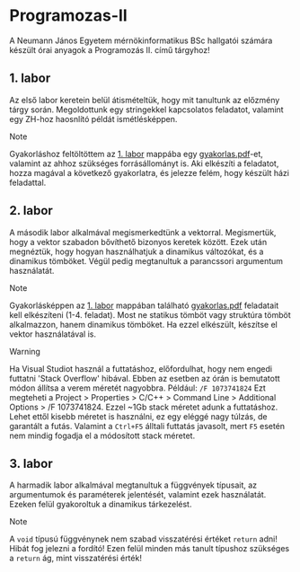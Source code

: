 # Programozas-II
 A Neumann János Egyetem mérnökinformatikus BSc hallgatói számára készült órai anyagok a Programozás II. című tárgyhoz!

## 1. labor
 Az első labor keretein belül átismételtük, hogy mit tanultunk az előzmény tárgy során. Megoldottunk egy stringekkel kapcsolatos feladatot, valamint egy ZH-hoz haosnlító példát ismétlésképpen.
>[!NOTE]
Gyakorláshoz feltöltöttem az [1. labor](https://github.com/Gyuri02917/Programozas-II/tree/main/1.%20labor) mappába egy [gyakorlas.pdf](https://github.com/Gyuri02917/Programozas-II/blob/main/1.%20labor/gyakorlas.pdf)-et, valamint az ahhoz szükséges forrásállományt is. Aki elkészíti a feladatot, hozza magával a következő gyakorlatra, és jelezze felém, hogy készült házi feladattal.

## 2. labor
 A második labor alkalmával megismerkedtünk a vektorral. Megismertük, hogy a vektor szabadon bővíthető bizonyos keretek között. Ezek után megnéztük, hogy hogyan használhatjuk a dinamikus változókat, és a dinamikus tömböket. Végül pedig megtanultuk a parancssori argumentum használatát.
 >[!NOTE]
 Gyakorlásképpen az [1. labor](https://github.com/Gyuri02917/Programozas-II/tree/main/1.%20labor) mappában található [gyakorlas.pdf](https://github.com/Gyuri02917/Programozas-II/blob/main/1.%20labor/gyakorlas.pdf) feladatait kell elkészíteni (1-4. feladat). Most ne statikus tömböt vagy struktúra tömböt alkalmazzon, hanem dinamikus tömböket. Ha ezzel elkészült, készítse el vektor használatával is.
 
 >[!WARNING]
 Ha Visual Studiot használ a futtatáshoz, előfordulhat, hogy nem engedi futtatni 'Stack Overflow' hibával. Ebben az esetben az órán is bemutatott módon állítsa a verem méretét nagyobbra. Például: `/F 1073741824` Ezt megteheti a Project > Properties > C/C++ > Command Line > Additional Options >  /F 1073741824. Ezzel ~1Gb stack méretet adunk a futtatáshoz. Lehet ettől kisebb méretet is használni, ez egy eléggé nagy túlzás, de garantált a futás. Valamint a `Ctrl+F5` álltali futtatás javasolt, mert `F5` esetén nem mindig fogadja el a módosított stack méretet.

## 3. labor
 A harmadik labor alkalmával megtanultuk a függvények típusait, az argumentumok és paraméterek jelentését, valamint ezek használatát. Ezeken felül gyakoroltuk a dinamikus tárkezelést.
 >[!NOTE]
 A `void` típusú függvénynek nem szabad visszatérési értéket `return` adni! Hibát fog jelezni a fordító! Ezen felül minden más tanult típushoz szükséges a `return` ág, mint visszatérési érték!
